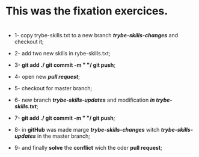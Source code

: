  # This was the fixation exercices. <h1>

 * 1- copy trybe-skills.txt to a new branch ***trybe-skills-changes*** and checkout it;

 * 2- add two new skills in rybe-skills.txt;

 * 3- **git add ./ git commit -m " "/ git push**;

 * 4- open new ***pull request***;

 * 5- checkout for master branch; 

 * 6- new branch ***trybe-skills-updates*** and modification ***in trybe-skills.txt***;

 * 7- **git add ./ git commit -m " "/ git push**;

 * 8- in **gitHub** was made marge ***trybe-skills-changes*** witch ***trybe-skills-updates*** in the master branch;

 * 9- and finally **solve** the **conflict** wich the oder **pull request**;

